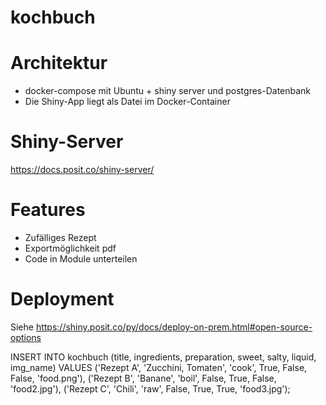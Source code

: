 # kochbuch

# Architektur
* docker-compose mit Ubuntu + shiny server und postgres-Datenbank
* Die Shiny-App liegt als Datei im Docker-Container

# Shiny-Server
https://docs.posit.co/shiny-server/

# Features
* Zufälliges Rezept
* Exportmöglichkeit pdf
* Code in Module unterteilen

# Deployment
Siehe https://shiny.posit.co/py/docs/deploy-on-prem.html#open-source-options


INSERT INTO kochbuch (title, ingredients, preparation, sweet, salty, liquid, img_name)
VALUES
    ('Rezept A', 'Zucchini, Tomaten', 'cook', True, False, False, 'food.png'),
    ('Rezept B', 'Banane', 'boil', False, True, False, 'food2.jpg'),
    ('Rezept C', 'Chili', 'raw', False, True, True, 'food3.jpg');